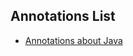 ## Annotations List 

+ [Annotations about Java](https://github.com/islanrodrigues/my-personal-annotations/java/README.md)